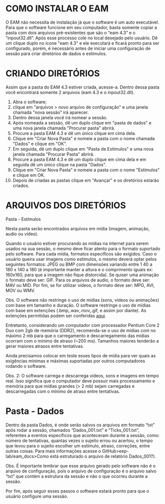 # COMO INSTALAR O EAM 

O EAM não necessita de instalação já que o software é um auto executável. Para que o software funcione em seu computador, 
basta somente copiar a pasta com dois arquivos pré-existentes que são o “eam 4.3” e o “inpout32.dll”. Após esse processo 
cole no local desejado pelo usuário. Dê um clique duplo no icone "eam 4.3" e ele executará e ficará pronto para ser 
configurado, porém, é necessário antes de iniciar uma configuração de sessão para criar diretórios de dados e estímulos.

# CRIANDO DIRETÓRIOS

Assim que a pasta do EAM 4.3 estiver criada, acesse-a. Dentro dessa pasta você encontrará somente 2 arquivos 
(eam 4.3 e o inpout32.dll).

1. Abra o software;
2. clique em "arquivos > novo arquivo de configuração" e uma janela chamada "nova sessão" irá aparecer. 
3. Dentro dessa janela você irá nomear a sessão. 
4. Após nomeada a sessão, dê um duplo clique em "pasta de dados" e uma nova janela chamada "Procurar pasta" abrirá. 
5. Procure a pasta EAM 4.3 e dê um único clique em cima dela. 
6. Clique em "Criar Nova Pasta" e nomeie a pasta com o nome chamada "Dados" e clique em "OK". 
7. Em seguida, dê um duplo clique em "Pasta de Estímulos" e uma nova janela chamada "Procurar Pasta" abrirá. 
8. Procure a pasta EAM 4.3 e dê um duplo clique em cima dela e em seguida dê um único clique na pasta "Dados". 
9. Clique em "Criar Nova Pasta" e nomeie a pasta com o nome "Estímulos" e clique em OK. 
10. Depois de criadas as pastas clique em "Avançar" e os diretórios estarão criados.

# ARQUIVOS DOS DIRETÓRIOS

Pasta - Estímulos

Nesta pasta serão encontrados arquivos em mídia (imagem, animação, audio ou vídeo).

Quando o usuário estiver procurando as mídias na internet para serem usados na sua sessão, o mesmo deve ficar atento 
para o formato suportado pelo software. Para cada mídia, formatos específicos são exigidos. Caso o usuário queira usar
imagens como estímulos, o mesmo deverá optar pelos seguintes formatos: JPEG ou BMP com dimensões variando entre 1
40 a 180 x 140 a 180 (é importante manter a altura e o comprimento iguais ex: 160x160, para que a imagem não fique 
distorcida). Se quiser uma animação o formato deve ser: GIF. Para os arquivos de audio, o formato deve ser: MAV ou MID. 
Por fim, se for utilizar vídeos, o formato deve ser: MPG, AVI, MOV ou WMV.

Obs. 
O software não restringe o uso de mídias (sons, vídeos ou animações) com base em tamanho e duração.
O software restringe o uso de mídias com base em extenções (.bmp,.wav,.mov,.gif, e assim por diante).
As extenções permitidas podem ser conferidas [aqui](https://github.com/eep-lab/eam/blob/master/Units/uKey.pas#L366-L384).

Entretanto, considerando um computador com processador Pentium Core 2 Duo com 2gb de memória (DDR2),
recomenda-se o uso de mídias com no máximo 2 mb para que o carregamento e descarregamento das mídias
ocorram com o mínimo de atraso (~200 ms). Tamanhos maiores tenderão a gerar maiores atrasos entre tentativas.

Ainda precisamos colocar em teste esses tipos de mídia para ver
quais as exigências mínimas e máximas suportadas por outros computadores rodando o software.

Obs. 2: O software carrega e descarrega vídeos, sons e imagens em tempo real.
Isso significa que o computador deve possuir mais processamento e memória
para que mídias grandes (> 2 mb) sejam carregadas e descarregadas com o mínimo de atraso entre tentativas.


# Pasta - Dados

Dentro da pasta Dados, é onde serão salvos os arquivos em formato “txt” após rodar a sessão, chamados “Dados_001.txt” e 
“Ticks_001.txt”, referentes a eventos específicos que aconteceram durante a sessão, como: número de tentativas, quantas 
vezes o sujeito errou ou acertou, o tempo que levou para o sujeito escolher um estímulo, atraso, correções, entre outras 
coisas. Para mais informações acesse o GitHub>eep-lab/eam_docs>Como está estruturado o arquivo de relatório Dados_001?). 

Obs.
É importante lembrar que esse arquivo gerado pelo software não é o arquivo de configuração, pois o arquivo de configuração 
é o arquivo salvo “txt” que contém a estrutura da sessão e não o que ocorreu durante a sessão.

Por fim, após seguir esses passos o software estará pronto para que o usuário configure uma sessão.
